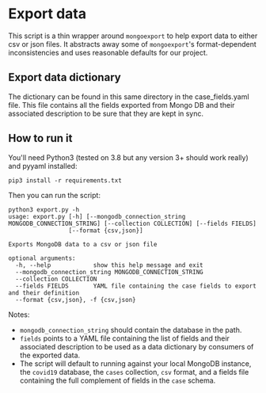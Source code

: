 # Export data

This script is a thin wrapper around `mongoexport` to help export data to either csv or json files. It abstracts away
some of `mongoexport`'s format-dependent inconsistencies and uses reasonable defaults for our project.

## Export data dictionary

The dictionary can be found in this same directory in the case_fields.yaml file.
This file contains all the fields exported from Mongo DB and their associated description to be sure that they are kept in sync.

## How to run it

You'll need Python3 (tested on 3.8 but any version 3+ should work really) and pyyaml installed:

```shell
pip3 install -r requirements.txt
```

Then you can run the script:

```shell
python3 export.py -h
usage: export.py [-h] [--mongodb_connection_string MONGODB_CONNECTION_STRING] [--collection COLLECTION] [--fields FIELDS]
                 [--format {csv,json}]

Exports MongoDB data to a csv or json file

optional arguments:
  -h, --help            show this help message and exit
  --mongodb_connection_string MONGODB_CONNECTION_STRING
  --collection COLLECTION
  --fields FIELDS       YAML file containing the case fields to export and their definition
  --format {csv,json}, -f {csv,json}
```

Notes:
- `mongodb_connection_string` should contain the database in the path.
- `fields` points to a YAML file containing the list of fields and their associated description to be used as a data dictionary by consumers of the exported data.
- The script will default to running against your local MongoDB instance, the `covid19` database, the `cases`
  collection, `csv` format, and a fields file containing the full complement of fields in the `case` schema.
  